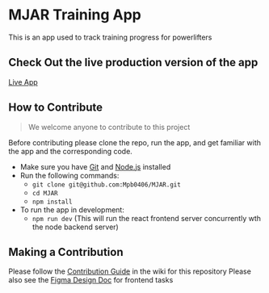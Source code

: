 # MJAR Training App
This is an app used to track training progress for powerlifters
## Check Out the live production version of the app
[Live App](mjartrainingwebapp.herokuapp.com)

## How to Contribute
> We welcome anyone to contribute to this project

Before contributing please clone the repo, run the app, and get familiar with the app and the corresponding code.
- Make sure you have [Git](https://git-scm.com/downloads) and [Node.js](https://nodejs.org/en/) installed
- Run the following commands: 
    - `git clone git@github.com:Mpb0406/MJAR.git`
    - `cd MJAR`
    - `npm install`
- To run the app in development:
    - `npm run dev` (This will run the react frontend server concurrently wth the node backend server)

## Making a Contribution
Please follow the [Contribution Guide](https://github.com/Mpb0406/MJAR/wiki/Contribution-Guide) in the wiki for this repository
Please also see the [Figma Design Doc](https://github.com/Mpb0406/MJAR/wiki/Design-File) for frontend tasks
